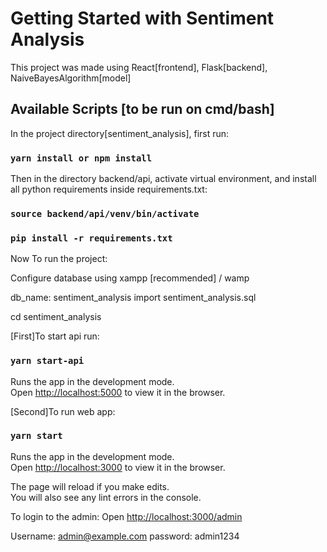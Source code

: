 # Getting Started with Sentiment Analysis

This project was made using React[frontend], Flask[backend], NaiveBayesAlgorithm[model]

## Available Scripts [to be run on cmd/bash]

In the project directory[sentiment_analysis], first run:

###  `yarn install or npm install`

Then in the directory backend/api, activate virtual environment,
and install all python requirements inside requirements.txt:

### `source backend/api/venv/bin/activate`

### `pip install -r requirements.txt`

Now To run the project:

Configure database using xampp [recommended] / wamp

db_name: sentiment_analysis
import sentiment_analysis.sql

cd sentiment_analysis

[First]To start api run:

### `yarn start-api`

Runs the app in the development mode.\
Open [http://localhost:5000](http://localhost:5000) to view it in the browser.

[Second]To run web app:

### `yarn start`

Runs the app in the development mode.\
Open [http://localhost:3000](http://localhost:3000) to view it in the browser.

The page will reload if you make edits.\
You will also see any lint errors in the console.

To login to the admin:
Open [http://localhost:3000/admin](http://localhost:3000/admin)

Username: admin@example.com
password: admin1234
